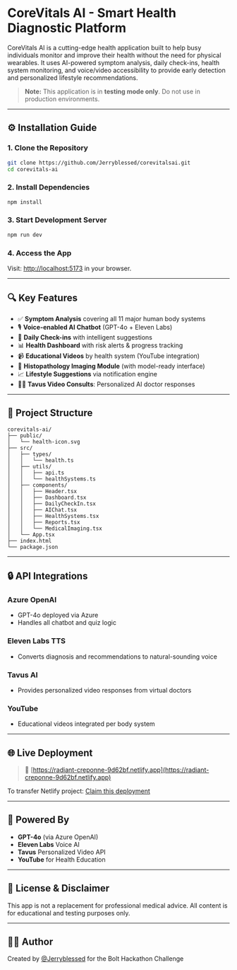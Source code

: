 # CoreVitals AI - Smart Health Diagnostic Platform

CoreVitals AI is a cutting-edge health application built to help busy individuals monitor and improve their health without the need for physical wearables. It uses AI-powered symptom analysis, daily check-ins, health system monitoring, and voice/video accessibility to provide early detection and personalized lifestyle recommendations.

> **Note:** This application is in **testing mode only**. Do not use in production environments.

---

## ⚙️ Installation Guide

### 1. Clone the Repository

```bash
git clone https://github.com/Jerryblessed/corevitalsai.git
cd corevitals-ai
```

### 2. Install Dependencies

```bash
npm install
```

### 3. Start Development Server

```bash
npm run dev
```

### 4. Access the App

Visit: [http://localhost:5173](http://localhost:5173) in your browser.

---

## 🔍 Key Features

* ✅ **Symptom Analysis** covering all 11 major human body systems
* 🎙 **Voice-enabled AI Chatbot** (GPT-4o + Eleven Labs)
* 📆 **Daily Check-ins** with intelligent suggestions
* 📊 **Health Dashboard** with risk alerts & progress tracking
* 📹 **Educational Videos** by health system (YouTube integration)
* 🧬 **Histopathology Imaging Module** (with model-ready interface)
* 📈 **Lifestyle Suggestions** via notification engine
* 🧑‍⚕️ **Tavus Video Consults**: Personalized AI doctor responses

---

## 📁 Project Structure

```
corevitals-ai/
├── public/
│   └── health-icon.svg
├── src/
│   ├── types/
│   │   └── health.ts
│   ├── utils/
│   │   ├── api.ts
│   │   └── healthSystems.ts
│   ├── components/
│   │   ├── Header.tsx
│   │   ├── Dashboard.tsx
│   │   ├── DailyCheckIn.tsx
│   │   ├── AIChat.tsx
│   │   ├── HealthSystems.tsx
│   │   ├── Reports.tsx
│   │   └── MedicalImaging.tsx
│   └── App.tsx
├── index.html
└── package.json
```

---

## 🔒 API Integrations

### Azure OpenAI

* GPT-4o deployed via Azure
* Handles all chatbot and quiz logic

### Eleven Labs TTS

* Converts diagnosis and recommendations to natural-sounding voice

### Tavus AI

* Provides personalized video responses from virtual doctors

### YouTube

* Educational videos integrated per body system

---

## 🌐 Live Deployment

> 🔗 [https://radiant-creponne-9d62bf.netlify.app](https://radiant-creponne-9d62bf.netlify.app)

To transfer Netlify project: [Claim this deployment](https://app.netlify.com/claim?utm_source=bolt#eyJhbGciOiJIUzI1NiIsInR5cCI6IkpXVCJ9.eyJjbGllbnRfaWQiOiI1aDZmZEstVktNTXZuRjNiRlZUaktfU2JKVGgzNlNfMjJheTlpTHhVX0Q4Iiwic2Vzc2lvbl9pZCI6IjQ5NjM4NDQxOjc0OTUwNSIsImlhdCI6MTc0OTU3Njg0Mn0.a0UCPQXHaC2Gl2J-ngSG-iWi7QWsXsbz1ete-1CUSNI)

---

## 🧠 Powered By

* **GPT-4o** (via Azure OpenAI)
* **Eleven Labs** Voice AI
* **Tavus** Personalized Video API
* **YouTube** for Health Education

---

## 📝 License & Disclaimer

This app is not a replacement for professional medical advice. All content is for educational and testing purposes only.

---

## 👨‍💻 Author

Created by [@Jerryblessed](https://github.com/Jerryblessed) for the Bolt Hackathon Challenge
